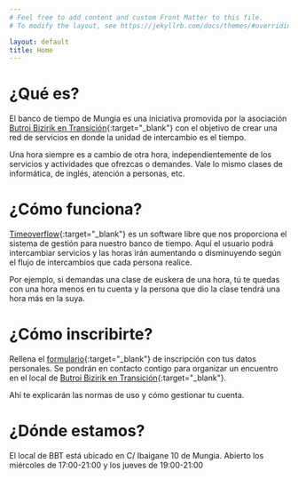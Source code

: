 ```yaml
---
# Feel free to add content and custom Front Matter to this file.
# To modify the layout, see https://jekyllrb.com/docs/themes/#overriding-theme-defaults

layout: default
title: Home
---
```


# ¿Qué es?

  El banco de tiempo de Mungia es una iniciativa promovida por la
  asociación [Butroi Bizirik en Transición](http://www.butroientransicion.org/proyectos/banco-de-tiempo-de-bbt/){:target="_blank"} con el objetivo de crear una red
  de servicios en donde la unidad de intercambio es el tiempo.

  Una hora siempre es a cambio de otra hora, independientemente de los
  servicios y actividades que ofrezcas o demandes. Vale lo mismo
  clases de informática, de inglés, atención a personas, etc.

# ¿Cómo funciona?

  [Timeoverflow](https://github.com/coopdevs/timeoverflow){:target="_blank"}
  es un software libre que nos proporciona el sistema
  de gestión para nuestro banco de tiempo.
  Aquí el usuario podrá intercambiar servicios y las horas irán
  aumentando o disminuyendo según el flujo de intercambios que cada
  persona realice.

  Por ejemplo, si demandas una clase de euskera de
  una hora, tú te quedas con una hora menos en tu cuenta y la persona
  que dio la clase tendrá una hora más en la suya.

# ¿Cómo inscribirte?

  Rellena el [formulario](http://www.butroientransicion.org/proyectos/banco-de-tiempo-de-bbt/formulario-de-inscripcion-del-banco-de-tiempo-de-bbt/){:target="_blank"}
  de inscripción con tus datos personales.
  Se pondrán en contacto contigo para organizar un encuentro en el local de
  [Butroi Bizirik en Transición](http://www.butroientransicion.org/){:target="_blank"}.

  Ahí te explicarán las normas de uso y cómo gestionar tu cuenta.

# ¿Dónde estamos?

  El local de BBT está ubicado en C/ Ibaigane 10 de Mungia.
  Abierto los miércoles de 17:00-21:00 y los  jueves de 19:00-21:00
